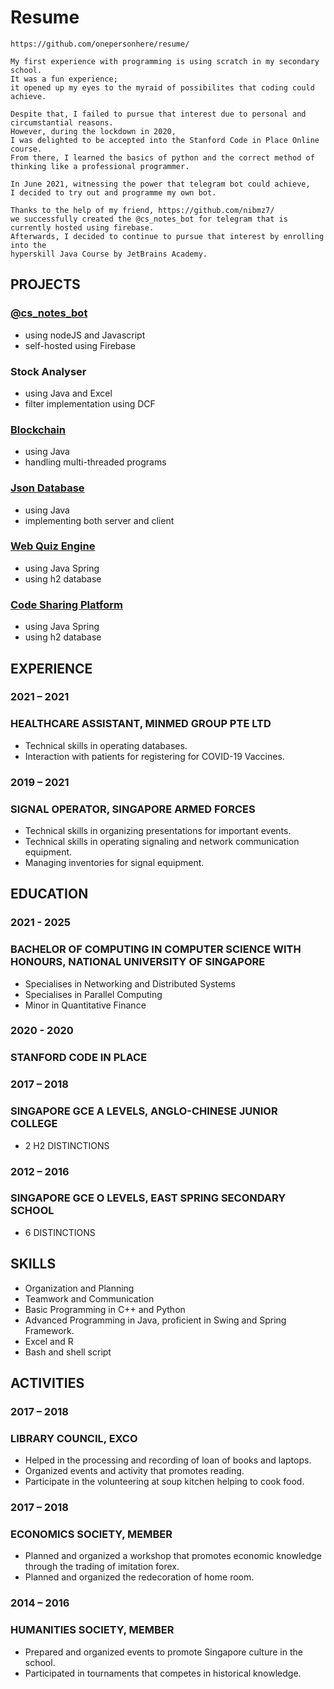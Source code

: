 # Resume
```
https://github.com/onepersonhere/resume/

My first experience with programming is using scratch in my secondary school. 
It was a fun experience; 
it opened up my eyes to the myraid of possibilites that coding could achieve.

Despite that, I failed to pursue that interest due to personal and circumstantial reasons. 
However, during the lockdown in 2020, 
I was delighted to be accepted into the Stanford Code in Place Online course.
From there, I learned the basics of python and the correct method of thinking like a professional programmer.

In June 2021, witnessing the power that telegram bot could achieve, 
I decided to try out and programme my own bot.

Thanks to the help of my friend, https://github.com/nibmz7/
we successfully created the @cs_notes_bot for telegram that is currently hosted using firebase.
Afterwards, I decided to continue to pursue that interest by enrolling into the 
hyperskill Java Course by JetBrains Academy.
```
## PROJECTS
### [@cs_notes_bot](https://t.me/cs_notes_bot)
- using nodeJS and Javascript
- self-hosted using Firebase

### Stock Analyser
- using Java and Excel
- filter implementation using DCF

### [Blockchain](https://github.com/onepersonhere/Blockchain)
- using Java
- handling multi-threaded programs

### [Json Database](https://github.com/onepersonhere/JSON_Database)
- using Java
- implementing both server and client

### [Web Quiz Engine](https://github.com/onepersonhere/Web_Quiz_Engine)
- using Java Spring
- using h2 database

### [Code Sharing Platform](https://github.com/onepersonhere/Code_Sharing_Platform)
- using Java Spring
- using h2 database

### 
## EXPERIENCE
### 2021 – 2021
### HEALTHCARE ASSISTANT, MINMED GROUP PTE LTD
- Technical skills in operating databases.
- Interaction with patients for registering for COVID-19 Vaccines.
### 2019 – 2021
### SIGNAL OPERATOR, SINGAPORE ARMED FORCES
- Technical skills in organizing presentations for important events.
- Technical skills in operating signaling and network communication equipment.
- Managing inventories for signal equipment.

## EDUCATION
### 2021 - 2025
### BACHELOR OF COMPUTING IN COMPUTER SCIENCE WITH HONOURS, NATIONAL UNIVERSITY OF SINGAPORE
- Specialises in Networking and Distributed Systems
- Specialises in Parallel Computing
- Minor in Quantitative Finance
### 2020 - 2020
### STANFORD CODE IN PLACE
### 2017 – 2018
### SINGAPORE GCE A LEVELS, ANGLO-CHINESE JUNIOR COLLEGE
- 2 H2 DISTINCTIONS
### 2012 – 2016
### SINGAPORE GCE O LEVELS, EAST SPRING SECONDARY SCHOOL
- 6 DISTINCTIONS

## SKILLS
- Organization and Planning
- Teamwork and Communication
- Basic Programming in C++ and Python
- Advanced Programming in Java, proficient in Swing and Spring Framework.
- Excel and R
- Bash and shell script

## ACTIVITIES
### 2017 – 2018
### LIBRARY COUNCIL, EXCO
- Helped in the processing and recording of loan of books and laptops.
- Organized events and activity that promotes reading.
- Participate in the volunteering at soup kitchen helping to cook food.
### 2017 – 2018
### ECONOMICS SOCIETY, MEMBER
- Planned and organized a workshop that promotes economic knowledge through the trading of 
imitation forex.
- Planned and organized the redecoration of home room.
### 2014 – 2016
### HUMANITIES SOCIETY, MEMBER
- Prepared and organized events to promote Singapore culture in the school.
- Participated in tournaments that competes in historical knowledge.
